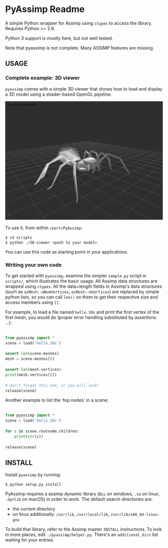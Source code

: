 PyAssimp Readme
===============

A simple Python wrapper for Assimp using `ctypes` to access the library.
Requires Python >= 2.6.

Python 3 support is mostly here, but not well tested.

Note that pyassimp is not complete. Many ASSIMP features are missing.

USAGE
-----

### Complete example: 3D viewer

`pyassimp` comes with a simple 3D viewer that shows how to load and display a 3D
model using a shader-based OpenGL pipeline.

![Screenshot](3d_viewer_screenshot.png)

To use it, from within `/port/PyAssimp`:

```
$ cd scripts
$ python ./3D-viewer <path to your model>
```

You can use this code as starting point in your applications.

### Writing your own code

To get started with `pyassimp`, examine the simpler `sample.py` script in `scripts/`,
which illustrates the basic usage. All Assimp data structures are wrapped using
`ctypes`. All the data+length fields in Assimp's data structures (such as
`aiMesh::mNumVertices`, `aiMesh::mVertices`) are replaced by simple python
lists, so you can call `len()` on them to get their respective size and access
members using `[]`.

For example, to load a file named `hello.3ds` and print the first
vertex of the first mesh, you would do (proper error handling
substituted by assertions ...):

```python

from pyassimp import *
scene = load('hello.3ds')

assert len(scene.meshes)
mesh = scene.meshes[0]

assert len(mesh.vertices)
print(mesh.vertices[0])

# don't forget this one, or you will leak!
release(scene)

```

Another example to list the 'top nodes' in a
scene:

```python

from pyassimp import *
scene = load('hello.3ds')

for c in scene.rootnode.children:
    print(str(c))

release(scene)

```

INSTALL
-------

Install `pyassimp` by running:

```
$ python setup.py install
```

PyAssimp requires a assimp dynamic library (`DLL` on windows,
`.so` on linux, `.dynlib` on macOS) in order to work. The default search directories 
are:

- the current directory
- on linux additionally: `/usr/lib`, `/usr/local/lib`,
  `/usr/lib/x86_64-linux-gnu`

To build that library, refer to the Assimp master `INSTALL`
instructions. To look in more places, edit `./pyassimp/helper.py`.
There's an `additional_dirs` list waiting for your entries.


